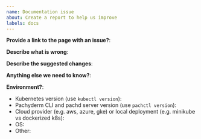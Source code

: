 ```yaml
---
name: Documentation issue
about: Create a report to help us improve
labels: docs
---
```

<!-- This form is for documentation issues! 

If you're looking for help, please check:

Docs: http://docs.pachyderm.com
Slack: http://slack.pachyderm.io/

-->

**Provide a link to the page with an issue?**:

**Describe what is wrong**:

**Describe the suggested changes**:

**Anything else we need to know?**:

**Environment?**:
- Kubernetes version (use `kubectl version`):
- Pachyderm CLI and pachd server version (use `pachctl version`):
- Cloud provider (e.g. aws, azure, gke) or local deployment (e.g. minikube vs dockerized k8s):
- OS:
- Other:
